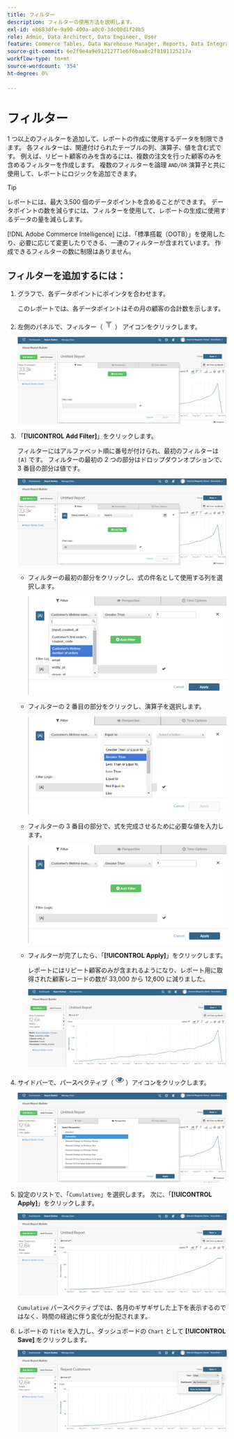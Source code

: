 ```yaml
---
title: フィルター
description: フィルターの使用方法を説明します。
exl-id: eb683dfe-9a90-400a-a0c0-3dc00d1f28b5
role: Admin, Data Architect, Data Engineer, User
feature: Commerce Tables, Data Warehouse Manager, Reports, Data Integration
source-git-commit: 6e2f9e4a9e91212771e6f6baa8c2f8101125217a
workflow-type: tm+mt
source-wordcount: '354'
ht-degree: 0%

---
```


# フィルター

1 つ以上のフィルターを追加して、レポートの作成に使用するデータを制限できます。 各フィルターは、関連付けられたテーブルの列、演算子、値を含む式です。 例えば、リピート顧客のみを含めるには、複数の注文を行った顧客のみを含めるフィルターを作成します。 複数のフィルターを論理 `AND/OR` 演算子と共に使用して、レポートにロジックを追加できます。

>[!TIP]
>
>レポートには、最大 3,500 個のデータポイントを含めることができます。 データポイントの数を減らすには、フィルターを使用して、レポートの生成に使用するデータの量を減らします。

[!DNL Adobe Commerce Intelligence] には、「標準搭載（OOTB）」を使用したり、必要に応じて変更したりできる、一連のフィルターが含まれています。 作成できるフィルターの数に制限はありません。

## フィルターを追加するには：

1. グラフで、各データポイントにポインタを合わせます。

   このレポートでは、各データポイントはその月の顧客の合計数を示します。

1. 左側のパネルで、フィルター（![](../../assets/magento-bi-btn-filter.png)） アイコンをクリックします。

   ![ フィルターを追加 ](../../assets/magento-bi-report-builder-filter-add.png)

1. 「**[!UICONTROL Add Filter]**」をクリックします。

   フィルターにはアルファベット順に番号が付けられ、最初のフィルターは `[A]` です。 フィルターの最初の 2 つの部分はドロップダウンオプションで、3 番目の部分は値です。

   ![](../../assets/magento-bi-report-builder-filter-add-a.png)

   * フィルターの最初の部分をクリックし、式の件名として使用する列を選択します。

     ![ フィルターの最初の部分を選択 ](../../assets/magento-bi-report-builder-filter-part1.png)

   * フィルターの 2 番目の部分をクリックし、演算子を選択します。

     ![ 演算子の選択 ](../../assets/magento-bi-report-builder-filter-part2.png)

   * フィルターの 3 番目の部分で、式を完成させるために必要な値を入力します。

     ![ 値を入力 ](../../assets/magento-bi-report-builder-filter-part3.png)

   * フィルターが完了したら、「**[!UICONTROL Apply]**」をクリックします。

     レポートにはリピート顧客のみが含まれるようになり、レポート用に取得された顧客レコードの数が 33,000 から 12,600 に減りました。

     ![ フィルター済み報告書 ](../../assets/magento-bi-report-builder-filter-report.png)<!--{: .zoom}-->

1. サイドバーで、パースペクティブ（![](../../assets/magento-bi-btn-perspective.png)）アイコンをクリックします。

   ![ 分析観点 ](../../assets/magento-bi-report-builder-filter-perspective.png)<!--{: .zoom}-->

1. 設定のリストで、「`Cumulative`」を選択します。 次に、「**[!UICONTROL Apply]**」をクリックします。

   ![ 累積的な視点 ](../../assets/magento-bi-report-builder-filter-perspective-cumulative.png)

   `Cumulative` パースペクティブでは、各月のギザギザした上下を表示するのではなく、時間の経過に伴う変化が分配されます。

1. レポートの `Title` を入力し、ダッシュボードの `Chart` として **[!UICONTROL Save]** をクリックします。

   ![ ダッシュボードに保存 ](../../assets/magento-bi-report-builder-filter-perspective-cumulative-save.png)
